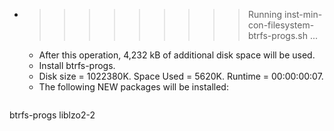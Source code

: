 * >>>>>>>>> Running inst-min-con-filesystem-btrfs-progs.sh ...
  * After this operation, 4,232 kB of additional disk space will be used.
  * Install btrfs-progs.
  * Disk size = 1022380K. Space Used = 5620K. Runtime = 00:00:00:07.
  * The following NEW packages will be installed:
  ```bash
btrfs-progs liblzo2-2
  ```
